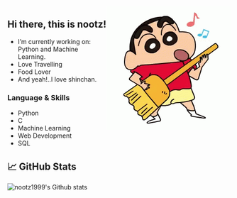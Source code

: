 

<img align="right" alt="GIF" src="shinchan3.gif" />

## Hi there, this is nootz!

- I’m currently working on: Python and Machine Learning.
- Love Travelling
- Food Lover
- And yeah!..I love shinchan.






###                      Language & Skills

- Python
- C
- Machine Learning 
- Web Development
- SQL





## &#x1f4c8; GitHub Stats

![nootz1999's Github stats](https://github-readme-stats.vercel.app/api?username=nootz1999&show_icons=true&theme=radical)
